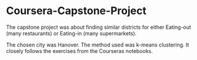 # Coursera-Capstone-Project

The capstone project was about finding similar districts for either Eating-out (many restaurants) or Eating-in (many supermarkets).

The chosen city was Hanover. The method used was k-means clustering. It closely follows the exercises from the Courseras notebooks.
